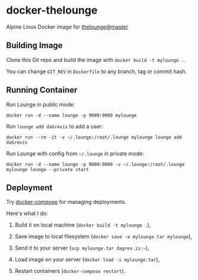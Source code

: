 # docker-thelounge

Alpine Linux Docker image for 
[thelounge](https://github.com/thelounge/lounge)@[master](https://github.com/thelounge/lounge/commits/master)

## Building Image

Clone this Git repo and build the image with `docker build -t mylounge .`.

You can change `GIT_REV` in `Dockerfile` to any branch, tag or commit hash.

## Running Container

Run Lounge in public mode:

```
docker run -d --name lounge -p 9000:9000 mylounge
```

Run `lounge add daGrevis` to add a user:

```
docker run --rm -it -v ~/.lounge:/root/.lounge mylounge lounge add daGrevis
```

Run Lounge with config from `~/.lounge` in private mode:

```
docker run -d --name lounge -p 9000:9000 -v ~/.lounge:/root/.lounge mylounge lounge --private start
```

## Deployment

Try [docker-compose](https://github.com/daGrevis/daGrev.is/blob/09375a84860e44eca74fc495e5f95f63a7e662a2/docker-compose.yml#L30-L36) for managing deployments.

Here's what I do:

1) Build it on local machine (`docker build -t mylounge .`),

2) Save image to local filesystem (`docker save -o mylounge.tar mylounge`),

3) Send it to your server (`scp mylounge.tar dagrev.is:~`),

4) Load image on your server (`docker load -i mylounge.tar`),

5) Restart containers (`docker-compose restart`).
